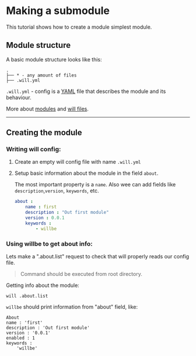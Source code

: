 # Making a submodule
This tutorial shows how to create a module simplest module.

## Module structure

A basic module structure looks like this:
```
.
├── * - any amount of files
├── .will.yml
```
`.will.yml` - config is a [YAML](https://en.wikipedia.org/wiki/YAML) file that describes the module and its behaviour.

More about [modules](Module.md) and [will files](Will-files.md).

___

## Creating the module

### Writing will config:

1.  Create an empty will config file with name `.will.yml`
2.  Setup basic information about the module in the field `about`.

    The most important property is a `name`. Also wee can add fields like `description`,`version`, `keywords`, etc.
    ``` yaml
    about :
        name : first
        description : "Out first module"
        version : 0.0.1
        keywords :
            - willbe
    ```
### Using willbe to get about info:
Lets make a ".about.list" request to check that will properly reads our config file.

> Command should be executed from root directory.

Getting info about the module:

```
will .about.list
```
`willbe` should print information from "about" field, like:
```
About
name : 'first'
description : 'Out first module'
version : '0.0.1'
enabled : 1
keywords :
    'willbe'
```







